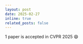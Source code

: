 ```yaml
---
layout: post
date: 2025-02-27
inline: true
related_posts: false
---
```


1 paper is accepted in CVPR 2025 :smile: 
